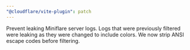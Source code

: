 ```yaml
---
"@cloudflare/vite-plugin": patch
---
```


Prevent leaking Miniflare server logs. Logs that were previously filtered were leaking as they were changed to include colors. We now strip ANSI escape codes before filtering.
